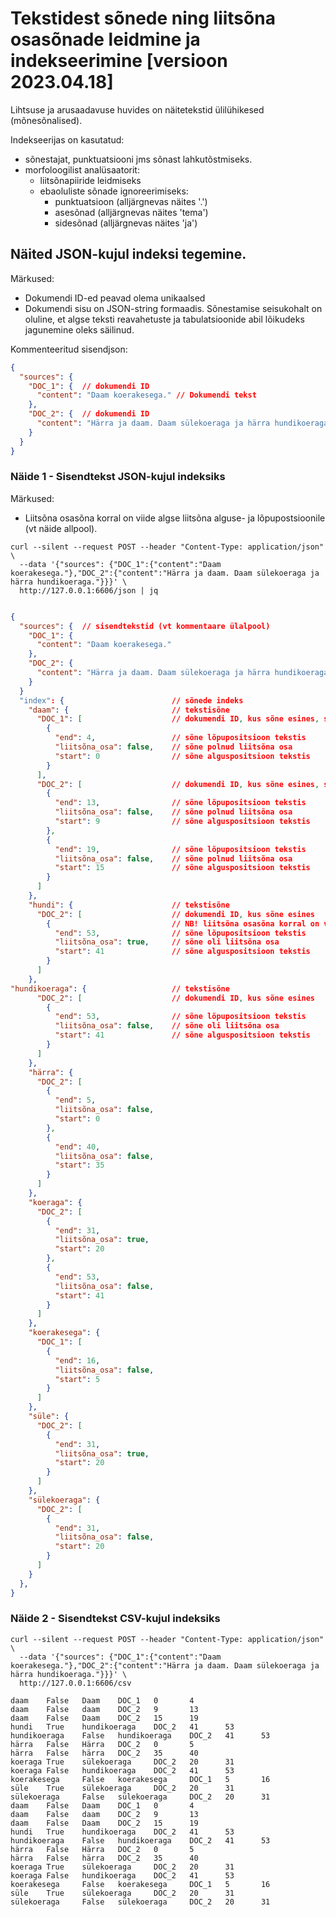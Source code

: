 # Tekstidest sõnede ning liitsõna osasõnade leidmine ja indekseerimine [versioon 2023.04.18]

Lihtsuse ja arusaadavuse huvides on näitetekstid ülilühikesed (mõnesõnalised).

Indekseerijas on kasutatud:

* sõnestajat, punktuatsiooni jms sõnast lahkutõstmiseks.
* morfoloogilist analüsaatorit:
  * liitsõnapiiride leidmiseks
  * ebaoluliste sõnade ignoreerimiseks:
    * punktuatsioon (alljärgnevas näites '.')
    * asesõnad (alljärgnevas näites 'tema')
    * sidesõnad (alljärgnevas näites 'ja')

## Näited JSON-kujul indeksi tegemine.

Märkused:

* Dokumendi ID-ed peavad olema unikaalsed
* Dokumendi sisu on JSON-string formaadis. Sõnestamise seisukohalt on oluline, et algse teksti reavahetuste ja tabulatsioonide abil lõikudeks jagunemine oleks säilinud.

Kommenteeritud sisendjson:

```json
{
  "sources": {
    "DOC_1": {  // dokumendi ID          
      "content": "Daam koerakesega." // Dokumendi tekst
    },
    "DOC_2": {  // dokumendi ID 
      "content": "Härra ja daam. Daam sülekoeraga ja härra hundikoeraga." // Dokumendi tekst
    }
  }
}
```

### Näide 1 - Sisendtekst JSON-kujul indeksiks

Märkused:

* Liitsõna osasõna korral on viide algse liitsõna alguse- ja lõpupostsioonile (vt näide allpool).

```cmdline
curl --silent --request POST --header "Content-Type: application/json" \
  --data '{"sources": {"DOC_1":{"content":"Daam koerakesega."},"DOC_2":{"content":"Härra ja daam. Daam sülekoeraga ja härra hundikoeraga."}}}' \
  http://127.0.0.1:6606/json | jq
```

```json

{
  "sources": {  // sisendtekstid (vt kommentaare ülalpool)
    "DOC_1": {
      "content": "Daam koerakesega."
    },
    "DOC_2": {
      "content": "Härra ja daam. Daam sülekoeraga ja härra hundikoeraga."
    }
  }
  "index": {                        // sõnede indeks
    "daam": {                       // tekstisõne
      "DOC_1": [                    // dokumendi ID, kus sõne esines, selles tekstis esines 1 kord
        {
          "end": 4,                 // sõne lõpupositsioon tekstis
          "liitsõna_osa": false,    // sõne polnud liitsõna osa
          "start": 0                // sõne alguspositsioon tekstis
        }
      ],
      "DOC_2": [                    // dokumendi ID, kus sõne esines, selles tekstis esines 2 korda
        {                           
          "end": 13,                // sõne lõpupositsioon tekstis
          "liitsõna_osa": false,    // sõne polnud liitsõna osa
          "start": 9                // sõne alguspositsioon tekstis
        },
        {
          "end": 19,                // sõne lõpupositsioon tekstis
          "liitsõna_osa": false,    // sõne polnud liitsõna osa
          "start": 15               // sõne alguspositsioon tekstis
        }
      ]
    },
    "hundi": {                      // tekstisõne
      "DOC_2": [                    // dokumendi ID, kus sõne esines
        {                           // NB! liitsõna osasõna korral on viide algse liitsõna alguse- ja lõpupostsioonile
          "end": 53,                // sõne lõpupositsioon tekstis
          "liitsõna_osa": true,     // sõne oli liitsõna osa
          "start": 41               // sõne alguspositsioon tekstis
        }
      ]
    },
"hundikoeraga": {                   // tekstisõne  
      "DOC_2": [                    // dokumendi ID, kus sõne esines
        {
          "end": 53,                // sõne lõpupositsioon tekstis
          "liitsõna_osa": false,    // sõne oli liitsõna osa
          "start": 41               // sõne alguspositsioon tekstis
        }
      ]
    },
    "härra": {
      "DOC_2": [
        {
          "end": 5,
          "liitsõna_osa": false,
          "start": 0
        },
        {
          "end": 40,
          "liitsõna_osa": false,
          "start": 35
        }
      ]
    },
    "koeraga": {
      "DOC_2": [
        {
          "end": 31,
          "liitsõna_osa": true,
          "start": 20
        },
        {
          "end": 53,
          "liitsõna_osa": false,
          "start": 41
        }
      ]
    },
    "koerakesega": {
      "DOC_1": [
        {
          "end": 16,
          "liitsõna_osa": false,
          "start": 5
        }
      ]
    },
    "süle": {
      "DOC_2": [
        {
          "end": 31,
          "liitsõna_osa": true,
          "start": 20
        }
      ]
    },
    "sülekoeraga": {
      "DOC_2": [
        {
          "end": 31,
          "liitsõna_osa": false,
          "start": 20
        }
      ]
    }
  },
}
```

### Näide 2 - Sisendtekst CSV-kujul indeksiks

```cmdline
curl --silent --request POST --header "Content-Type: application/json" \
  --data '{"sources": {"DOC_1":{"content":"Daam koerakesega."},"DOC_2":{"content":"Härra ja daam. Daam sülekoeraga ja härra hundikoeraga."}}}' \
  http://127.0.0.1:6606/csv
```

```csv
daam    False   Daam    DOC_1   0       4
daam    False   daam    DOC_2   9       13
daam    False   Daam    DOC_2   15      19
hundi   True    hundikoeraga    DOC_2   41      53
hundikoeraga    False   hundikoeraga    DOC_2   41      53
härra   False   Härra   DOC_2   0       5
härra   False   härra   DOC_2   35      40
koeraga True    sülekoeraga     DOC_2   20      31
koeraga False   hundikoeraga    DOC_2   41      53
koerakesega     False   koerakesega     DOC_1   5       16
süle    True    sülekoeraga     DOC_2   20      31
sülekoeraga     False   sülekoeraga     DOC_2   20      31
daam    False   Daam    DOC_1   0       4
daam    False   daam    DOC_2   9       13
daam    False   Daam    DOC_2   15      19
hundi   True    hundikoeraga    DOC_2   41      53
hundikoeraga    False   hundikoeraga    DOC_2   41      53
härra   False   Härra   DOC_2   0       5
härra   False   härra   DOC_2   35      40
koeraga True    sülekoeraga     DOC_2   20      31
koeraga False   hundikoeraga    DOC_2   41      53
koerakesega     False   koerakesega     DOC_1   5       16
süle    True    sülekoeraga     DOC_2   20      31
sülekoeraga     False   sülekoeraga     DOC_2   20      31

```
